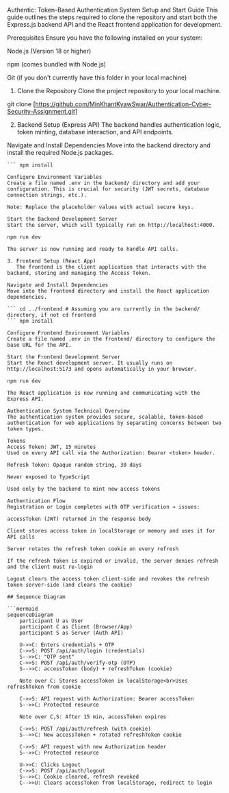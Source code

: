 Authentic: Token-Based Authentication System
Setup and Start Guide
This guide outlines the steps required to clone the repository and start both the Express.js backend API and the React frontend application for development.

Prerequisites
Ensure you have the following installed on your system:

Node.js (Version 18 or higher)

npm (comes bundled with Node.js)

Git (if you don't currently have this folder in your local machine)

1. Clone the Repository
   Clone the project repository to your local machine.

git clone [https://github.com/MinKhantKyawSwar/Authentication-Cyber-Security-Assignment.git]

2. Backend Setup (Express API)
   The backend handles authentication logic, token minting, database interaction, and API endpoints.

Navigate and Install Dependencies
Move into the backend directory and install the required Node.js packages.

````cd backend
``` npm install

Configure Environment Variables
Create a file named .env in the backend/ directory and add your configuration. This is crucial for security (JWT secrets, database connection strings, etc.).

Note: Replace the placeholder values with actual secure keys.

Start the Backend Development Server
Start the server, which will typically run on http://localhost:4000.

npm run dev

The server is now running and ready to handle API calls.

3. Frontend Setup (React App)
   The frontend is the client application that interacts with the backend, storing and managing the Access Token.

Navigate and Install Dependencies
Move into the frontend directory and install the React application dependencies.

``` cd ../frontend # Assuming you are currently in the backend/ directory, if not cd frontend
``` npm install

Configure Frontend Environment Variables
Create a file named .env in the frontend/ directory to configure the base URL for the API.

Start the Frontend Development Server
Start the React development server. It usually runs on http://localhost:5173 and opens automatically in your browser.

npm run dev

The React application is now running and communicating with the Express API.

Authentication System Technical Overview
The authentication system provides secure, scalable, token-based authentication for web applications by separating concerns between two token types.

Tokens
Access Token: JWT, 15 minutes
Used on every API call via the Authorization: Bearer <token> header.

Refresh Token: Opaque random string, 30 days

Never exposed to TypeScript

Used only by the backend to mint new access tokens

Authentication Flow
Registration or Login completes with OTP verification → issues:

accessToken (JWT) returned in the response body

Client stores access token in localStorage or memory and uses it for API calls

Server rotates the refresh token cookie on every refresh

If the refresh token is expired or invalid, the server denies refresh and the client must re-login

Logout clears the access token client-side and revokes the refresh token server-side (and clears the cookie)

## Sequence Diagram

```mermaid
sequenceDiagram
    participant U as User
    participant C as Client (Browser/App)
    participant S as Server (Auth API)

    U->>C: Enters credentials + OTP
    C->>S: POST /api/auth/login (credentials)
    S-->>C: "OTP sent"
    C->>S: POST /api/auth/verify-otp (OTP)
    S-->>C: accessToken (body) + refreshToken (cookie)

    Note over C: Stores accessToken in localStorage<br>Uses refreshToken from cookie

    C->>S: API request with Authorization: Bearer accessToken
    S-->>C: Protected resource

    Note over C,S: After 15 min, accessToken expires

    C->>S: POST /api/auth/refresh (with cookie)
    S-->>C: New accessToken + rotated refreshToken cookie

    C->>S: API request with new Authorization header
    S-->>C: Protected resource

    U->>C: Clicks Logout
    C->>S: POST /api/auth/logout
    S-->>C: Cookie cleared, refresh revoked
    C-->>U: Clears accessToken from localStorage, redirect to login
````
